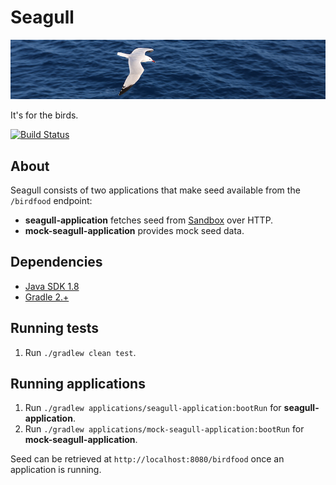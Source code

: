 # Seagull

![seagull](images/seagull.jpg)

It's for the birds.

[![Build Status](https://travis-ci.org/tygern/seagull.svg?branch=master)](https://travis-ci.org/tygern/seagull)

## About

Seagull consists of two applications that make seed available from the `/birdfood` endpoint:
- **seagull-application** fetches seed from [Sandbox](https://getsandbox.com/) over HTTP.
- **mock-seagull-application** provides mock seed data. 

## Dependencies
- [Java SDK 1.8](http://www.oracle.com/technetwork/java/javase/downloads/jdk8-downloads-2133151.html)
- [Gradle 2.+](http://gradle.org/gradle-download/)

## Running tests

1. Run `./gradlew clean test`.

## Running applications

1. Run `./gradlew applications/seagull-application:bootRun` for **seagull-application**.
1. Run `./gradlew applications/mock-seagull-application:bootRun` for **mock-seagull-application**.

Seed can be retrieved at `http://localhost:8080/birdfood` once an application is running. 
